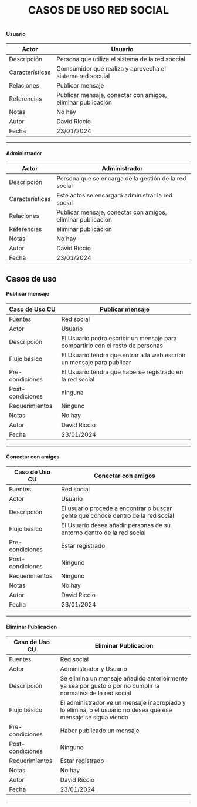<h1 align="center">CASOS DE USO RED SOCIAL</h1>
<img src=""></img>

#### Usuario
|  Actor | Usuario |
|---|---|
| Descripción  | Persona que utiliza el sistema de la red soocial  |
| Características  | Comsumidor que realiza y aprovecha el sistema red socuial |
| Relaciones | Publicar mensaje  |
| Referencias | Publicar mensaje, conectar con amigos, eliminar publicacion  |   
|  Notas |  No hay |
| Autor  | David Riccio |
|Fecha |23/01/2024|

---

#### Administrador
|  Actor |Administrador |
|---|---|
| Descripción  | Persona que se encarga de la gestión de la red social |
| Características  | Este actos se encargará administrar la red social|
| Relaciones | Publicar mensaje, conectar con amigos, eliminar publicacion |
| Referencias | eliminar publicacion|   
|  Notas |  No hay |
| Autor  | David Riccio |
|Fecha |23/01/2024|

## Casos de uso

#### Publicar mensaje

|  Caso de Uso	CU | Publicar mensaje  |
|---|---|
| Fuentes  | Red social |
| Actor  |  Usuario |
| Descripción | El Usuario podra escribir un mensaje para compartirlo con el resto de personas  |
| Flujo básico | El Usuario tendra que entrar a la web escribir un mensaje para publicar |
| Pre-condiciones | El Usuario tendra que haberse registrado en la red social |  
| Post-condiciones  | ninguna|  
|  Requerimientos | Ninguno  |
|  Notas |  No hay |
| Autor  | David Riccio |
|Fecha |23/01/2024|

  ---

  #### Conectar con amigos 
  |  Caso de Uso	CU | Conectar con amigos  |
  |---|---|
  | Fuentes  | Red social |
  | Actor  |  Usuario  |
  | Descripción | El usuario procede a encontrar o buscar gente que conoce dentro de la red social  |
  | Flujo básico | El Usuario desea añadir personas de su entorno dentro de la red social |
  | Pre-condiciones | Estar registrado   |  
  | Post-condiciones  | Ninguno |  
  |  Requerimientos | Ninguno  |
  |  Notas |  No hay |
  | Autor  | David Riccio |
  |Fecha |23/01/2024|

  ---

  #### Eliminar Publicacion
  |  Caso de Uso	CU | Eliminar Publicacion  |
  |---|---|
  | Fuentes  | Red social |
  | Actor  |  Administrador y Usuario  |
  | Descripción | Se elimina un mensaje añadido anterioirmente ya sea por gusto o por no cumplir la normativa de la red social  |
  | Flujo básico | El administrador ve un mensaje inapropiado y lo elimina, o el usuario no desea que ese mensaje se sigua viendo  |
  | Pre-condiciones | Haber publicado un mensaje  |  
  | Post-condiciones  |Ninguno |  
  |  Requerimientos | Estar registrado  |
  |  Notas |  No hay |
  | Autor  | David Riccio |
  |Fecha |23/01/2024|

  ---

  